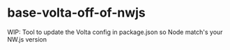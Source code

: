 # base-volta-off-of-nwjs
WIP: Tool to update the Volta config in package.json so Node match's your NW.js version
